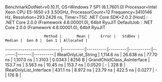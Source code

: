 
BenchmarkDotNet=v0.10.11, OS=Windows 7 SP1 (6.1.7601.0)
Processor=Intel Xeon CPU E5-1650 v3 3.50GHz, ProcessorCount=12
Frequency=3410146 Hz, Resolution=293.2426 ns, Timer=TSC
.NET Core SDK=2.0.2
  [Host]     : .NET Core 2.0.0 (Framework 4.6.00001.0), 64bit RyuJIT
  DefaultJob : .NET Core 2.0.0 (Framework 4.6.00001.0), 64bit RyuJIT


                      Method |       Mean |     Error |   StdDev |     Median |  Gen 0 |  Gen 1 | Allocated |
---------------------------- |-----------:|----------:|---------:|-----------:|-------:|-------:|----------:|
        IRealOnlyList_String | 1,114.6 ns | 26.638 ns | 77.70 ns | 1,107.0 ns | 1.3103 | 0.0343 |    8256 B |
 GrandChildClass_AsInterface |   153.7 ns |  3.563 ns | 10.45 ns |   153.7 ns | 0.0520 |      - |     328 B |
     IRealOnlyList_Interface |   431.1 ns |  8.972 ns | 23.79 ns |   422.5 ns | 0.0277 |      - |     176 B |

